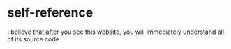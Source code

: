 # self-reference

 I believe that after you see this <a :href="https://self-reference.netlify.app/" target="_blank">website</a>, you will immediately understand all of its source code
